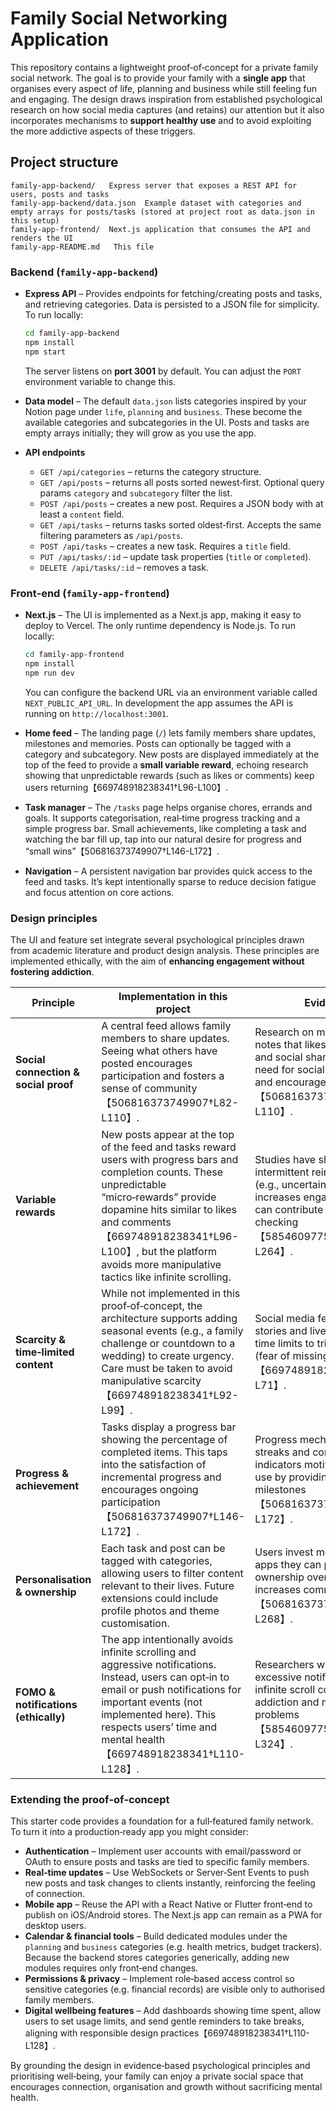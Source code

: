 # Family Social Networking Application

This repository contains a lightweight proof‑of‑concept for a private family social network.  The goal is to provide your family with a **single app** that organises every aspect of life, planning and business while still feeling fun and engaging.  The design draws inspiration from established psychological research on how social media captures (and retains) our attention but it also incorporates mechanisms to **support healthy use** and to avoid exploiting the more addictive aspects of these triggers.

## Project structure

```
family-app-backend/   Express server that exposes a REST API for users, posts and tasks
family-app-backend/data.json  Example dataset with categories and empty arrays for posts/tasks (stored at project root as data.json in this setup)
family-app-frontend/  Next.js application that consumes the API and renders the UI
family-app-README.md   This file
```

### Backend (`family-app-backend`)

* **Express API** – Provides endpoints for fetching/creating posts and tasks, and retrieving categories.  Data is persisted to a JSON file for simplicity.  To run locally:

  ```bash
  cd family-app-backend
  npm install
  npm start
  ```

  The server listens on **port 3001** by default.  You can adjust the `PORT` environment variable to change this.

* **Data model** – The default `data.json` lists categories inspired by your Notion page under `life`, `planning` and `business`.  These become the available categories and subcategories in the UI.  Posts and tasks are empty arrays initially; they will grow as you use the app.

* **API endpoints**

  - `GET /api/categories` – returns the category structure.
  - `GET /api/posts` – returns all posts sorted newest‑first.  Optional query params `category` and `subcategory` filter the list.
  - `POST /api/posts` – creates a new post.  Requires a JSON body with at least a `content` field.
  - `GET /api/tasks` – returns tasks sorted oldest‑first.  Accepts the same filtering parameters as `/api/posts`.
  - `POST /api/tasks` – creates a new task.  Requires a `title` field.
  - `PUT /api/tasks/:id` – update task properties (`title` or `completed`).
  - `DELETE /api/tasks/:id` – removes a task.

### Front‑end (`family-app-frontend`)

* **Next.js** – The UI is implemented as a Next.js app, making it easy to deploy to Vercel.  The only runtime dependency is Node.js.  To run locally:

  ```bash
  cd family-app-frontend
  npm install
  npm run dev
  ```

  You can configure the backend URL via an environment variable called `NEXT_PUBLIC_API_URL`.  In development the app assumes the API is running on `http://localhost:3001`.

* **Home feed** – The landing page (`/`) lets family members share updates, milestones and memories.  Posts can optionally be tagged with a category and subcategory.  New posts are displayed immediately at the top of the feed to provide a **small variable reward**, echoing research showing that unpredictable rewards (such as likes or comments) keep users returning【669748918238341†L96-L100】.

* **Task manager** – The `/tasks` page helps organise chores, errands and goals.  It supports categorisation, real‑time progress tracking and a simple progress bar.  Small achievements, like completing a task and watching the bar fill up, tap into our natural desire for progress and “small wins”【506816373749907†L146-L172】.

* **Navigation** – A persistent navigation bar provides quick access to the feed and tasks.  It’s kept intentionally sparse to reduce decision fatigue and focus attention on core actions.

### Design principles

The UI and feature set integrate several psychological principles drawn from academic literature and product design analysis.  These principles are implemented ethically, with the aim of **enhancing engagement without fostering addiction**.

| Principle | Implementation in this project | Evidence |
| --- | --- | --- |
| **Social connection & social proof** | A central feed allows family members to share updates.  Seeing what others have posted encourages participation and fosters a sense of community【506816373749907†L82-L110】. | Research on mobile apps notes that likes, comments and social sharing satisfy our need for social connection and encourage repeat visits【506816373749907†L88-L110】. |
| **Variable rewards** | New posts appear at the top of the feed and tasks reward users with progress bars and completion counts.  These unpredictable “micro‑rewards” provide dopamine hits similar to likes and comments【669748918238341†L96-L100】, but the platform avoids more manipulative tactics like infinite scrolling. | Studies have shown that intermittent reinforcement (e.g., uncertain rewards) increases engagement and can contribute to compulsive checking【585460977553697†L243-L264】. |
| **Scarcity & time‑limited content** | While not implemented in this proof‑of‑concept, the architecture supports adding seasonal events (e.g., a family challenge or countdown to a wedding) to create urgency.  Care must be taken to avoid manipulative scarcity【669748918238341†L92-L99】. | Social media features like stories and live streams use time limits to trigger FOMO (fear of missing out)【669748918238341†L63-L71】. |
| **Progress & achievement** | Tasks display a progress bar showing the percentage of completed items.  This taps into the satisfaction of incremental progress and encourages ongoing participation【506816373749907†L146-L172】. | Progress mechanics like streaks and completion indicators motivate continued use by providing visible milestones【506816373749907†L146-L172】. |
| **Personalisation & ownership** | Each task and post can be tagged with categories, allowing users to filter content relevant to their lives.  Future extensions could include profile photos and theme customisation. | Users invest more time in apps they can personalise; ownership over content increases commitment【506816373749907†L233-L268】. |
| **FOMO & notifications (ethically)** | The app intentionally avoids infinite scrolling and aggressive notifications.  Instead, users can opt‑in to email or push notifications for important events (not implemented here).  This respects users’ time and mental health【669748918238341†L110-L128】. | Researchers warn that excessive notifications and infinite scroll contribute to addiction and mental health problems【585460977553697†L245-L324】. |

### Extending the proof‑of‑concept

This starter code provides a foundation for a full‑featured family network.  To turn it into a production‑ready app you might consider:

* **Authentication** – Implement user accounts with email/password or OAuth to ensure posts and tasks are tied to specific family members.
* **Real‑time updates** – Use WebSockets or Server‑Sent Events to push new posts and task changes to clients instantly, reinforcing the feeling of connection.
* **Mobile app** – Reuse the API with a React Native or Flutter front‑end to publish on iOS/Android stores.  The Next.js app can remain as a PWA for desktop users.
* **Calendar & financial tools** – Build dedicated modules under the `planning` and `business` categories (e.g. health metrics, budget trackers).  Because the backend stores categories generically, adding new modules requires only front‑end changes.
* **Permissions & privacy** – Implement role‑based access control so sensitive categories (e.g. financial records) are visible only to authorised family members.
* **Digital wellbeing features** – Add dashboards showing time spent, allow users to set usage limits, and send gentle reminders to take breaks, aligning with responsible design practices【669748918238341†L110-L128】.

By grounding the design in evidence‑based psychological principles and prioritising well‑being, your family can enjoy a private social space that encourages connection, organisation and growth without sacrificing mental health.